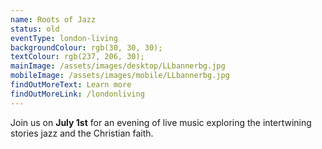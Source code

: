 ```yaml
---
name: Roots of Jazz
status: old 
eventType: london-living
backgroundColour: rgb(30, 30, 30);
textColour: rgb(237, 206, 30);
mainImage: /assets/images/desktop/LLbannerbg.jpg
mobileImage: /assets/images/mobile/LLbannerbg.jpg
findOutMoreText: Learn more
findOutMoreLink: /londonliving
---
```

Join us on **July 1st** for an evening of live music exploring the intertwining stories jazz and the Christian faith. 